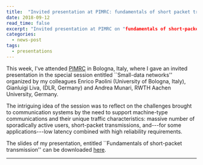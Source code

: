 ```yaml
--- 
title:  "Invited presentation at PIMRC: fundamentals of short packet transmission"
date: 2018-09-12
read_time: false
excerpt: "Invited presentation at PIMRC on "fundamentals of short-packet transmission". The slides can be downloaded [here](https://www.slideshare.net/GiuseppeDurisi/18-09pirmc)"
categories: 
  - news-post
tags:
  - presentations
---
```

This week, I've attended [PIMRC](http://pimrc2018.ieee-pimrc.org/) in  Bologna, Italy, where I gave an invited presentation in the special session entitled ``Small-data networks'' organized by my colleagues Enrico Paolini (University of Bologna, Italy),
Gianluigi Liva, (DLR, Germany) and Andrea Munari, RWTH Aachen University, Germany.

The intriguing idea of the session was to reflect on the challenges brought to communication systems by the need to support machine-type communications and their unique traffic characteristics: massive number of sporadically active users, short-packet transmissions, and---for some applications---low latency combined with high reliability requirements.

The slides of my presentation, entitled ``Fundamentals of short-packet transmission'' can be downloaded [here](https://www.slideshare.net/GiuseppeDurisi/18-09pirmc).

<hr> 